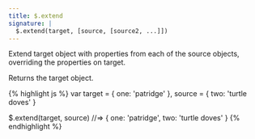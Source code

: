```yaml
---
title: $.extend
signature: |
  $.extend(target, [source, [source2, ...]])
---
```


Extend target object with properties from each of the source objects,
overriding the properties on target.

Returns the target object.

{% highlight js %}
var target = { one: 'patridge' },
    source = { two: 'turtle doves' }

$.extend(target, source)
//=> { one: 'patridge',
       two: 'turtle doves' }
{% endhighlight %}
